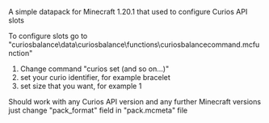 A simple datapack for Minecraft 1.20.1 that used to configure Curios API slots

To configure slots go to "curiosbalance\data\curiosbalance\functions\curiosbalancecommand.mcfunction"
1. Change command "curios set (and so on...)"
2. set your curio identifier, for example bracelet
3. set size that you want, for example 1

Should work with any Curios API version and any further Minecraft versions just change "pack_format" field in "pack.mcmeta" file